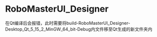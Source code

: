 # RoboMasterUI_Designer

在Qt编译后会报错，此时需要将build-RoboMasterUI_Designer-Desktop_Qt_5_15_2_MinGW_64_bit-Debug内文件移至Qt生成的新文件夹内